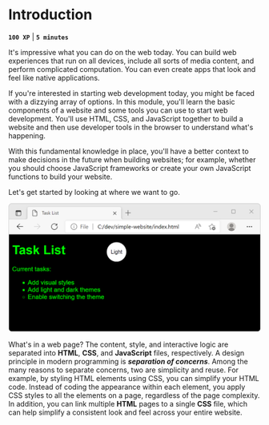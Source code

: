 # Introduction

**`100 XP`** | **`5 minutes`**

It's impressive what you can do on the web today. You can build web experiences that run on all devices, include all sorts of media content, and perform complicated computation. You can even create apps that look and feel like native applications.

If you're interested in starting web development today, you might be faced with a dizzying array of options. In this module, you'll learn the basic components of a website and some tools you can use to start web development. You'll use HTML, CSS, and JavaScript together to build a website and then use developer tools in the browser to understand what's happening.

With this fundamental knowledge in place, you'll have a better context to make decisions in the future when building websites; for example, whether you should choose JavaScript frameworks or create your own JavaScript functions to build your website.

Let's get started by looking at where we want to go.

![alt text](image.png)

What's in a web page?
The content, style, and interactive logic are separated into **HTML**, **CSS**, and **JavaScript** files, respectively. A design principle in modern programming is ***separation of concerns***. Among the many reasons to separate concerns, two are simplicity and reuse. For example, by styling HTML elements using CSS, you can simplify your HTML code. Instead of coding the appearance within each element, you apply CSS styles to all the elements on a page, regardless of the page complexity. In addition, you can link multiple **HTML** pages to a single **CSS** file, which can help simplify a consistent look and feel across your entire website.